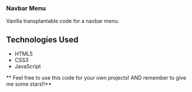 ### Navbar Menu

Vanilla transplantable code for a navbar menu.

## Technologies Used
- HTML5
- CSS3
- JavaScript


** Feel free to use this code for your own projects!  AND remember to give me some stars!!**